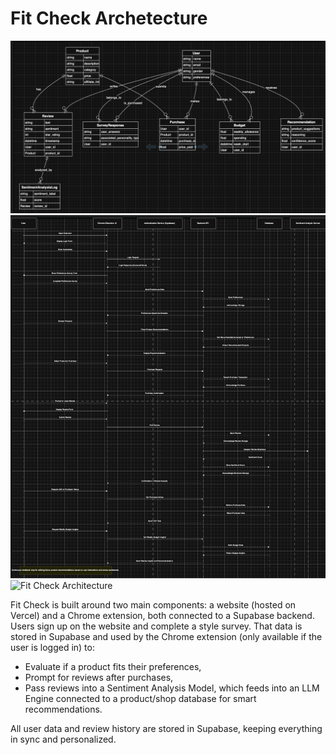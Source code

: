 # Fit Check Archetecture

![Fit Check Architecture](./entity_diagram.png)
![Fit Check Architecture](./sequence_diagram.png)
![Fit Check Architecture](./system_architecture.png_diagram.png)

Fit Check is built around two main components: a website (hosted on Vercel) and a Chrome extension, both connected to a Supabase backend.
Users sign up on the website and complete a style survey. That data is stored in Supabase and used by the Chrome extension (only available if the user is logged in) to:

- Evaluate if a product fits their preferences,
- Prompt for reviews after purchases,
- Pass reviews into a Sentiment Analysis Model, which feeds into an LLM Engine connected to a product/shop database for smart recommendations.

All user data and review history are stored in Supabase, keeping everything in sync and personalized.
